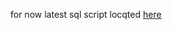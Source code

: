 for now latest sql script locqted [here](https://github.com/a-givertzman/api-server/tree/sql-triggers/sql)